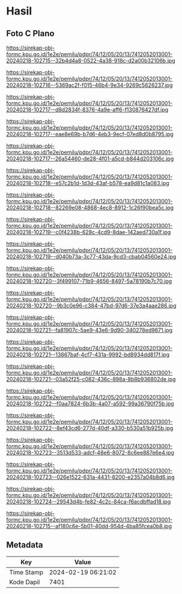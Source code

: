 # Hasil

## Foto C Plano

https://sirekap-obj-formc.kpu.go.id/1e2e/pemilu/pdpr/74/12/05/20/13/7412052013001-20240218-102715--32b4d4a8-0522-4a38-918c-d2a00b32106b.jpg

https://sirekap-obj-formc.kpu.go.id/1e2e/pemilu/pdpr/74/12/05/20/13/7412052013001-20240218-102716--5369ac2f-f015-46b4-9e34-9269c5626237.jpg

https://sirekap-obj-formc.kpu.go.id/1e2e/pemilu/pdpr/74/12/05/20/13/7412052013001-20240218-102717--d8d2834f-8376-4a9e-aff6-f130876427df.jpg

https://sirekap-obj-formc.kpu.go.id/1e2e/pemilu/pdpr/74/12/05/20/13/7412052013001-20240218-102717--eae8e69b-b7d6-4eb3-9ecf-07ed8d0b8795.jpg

https://sirekap-obj-formc.kpu.go.id/1e2e/pemilu/pdpr/74/12/05/20/13/7412052013001-20240218-102717--26a54460-de28-4f01-a5cd-b844d203106c.jpg

https://sirekap-obj-formc.kpu.go.id/1e2e/pemilu/pdpr/74/12/05/20/13/7412052013001-20240218-102718--e57c2b1d-1d3d-43af-b578-ea9d81c1a083.jpg

https://sirekap-obj-formc.kpu.go.id/1e2e/pemilu/pdpr/74/12/05/20/13/7412052013001-20240218-102718--82269e08-4868-4ec8-8912-1c26f90bea5c.jpg

https://sirekap-obj-formc.kpu.go.id/1e2e/pemilu/pdpr/74/12/05/20/13/7412052013001-20240218-102719--c0f4238b-628c-4cd9-8dae-142aed730a1f.jpg

https://sirekap-obj-formc.kpu.go.id/1e2e/pemilu/pdpr/74/12/05/20/13/7412052013001-20240218-102719--d040b73a-3c77-43da-9cd3-cbab04560e24.jpg

https://sirekap-obj-formc.kpu.go.id/1e2e/pemilu/pdpr/74/12/05/20/13/7412052013001-20240218-102720--3f499107-71b9-4656-8497-5a78190b7c70.jpg

https://sirekap-obj-formc.kpu.go.id/1e2e/pemilu/pdpr/74/12/05/20/13/7412052013001-20240218-102720--9b3c0e96-c384-47bd-97d6-37e3a4aae286.jpg

https://sirekap-obj-formc.kpu.go.id/1e2e/pemilu/pdpr/74/12/05/20/13/7412052013001-20240218-102721--fa81907c-5ae9-43e6-9d90-340278ed9671.jpg

https://sirekap-obj-formc.kpu.go.id/1e2e/pemilu/pdpr/74/12/05/20/13/7412052013001-20240218-102721--13867baf-4cf7-431a-9992-bd8934dd817f.jpg

https://sirekap-obj-formc.kpu.go.id/1e2e/pemilu/pdpr/74/12/05/20/13/7412052013001-20240218-102721--03a52f25-c082-436c-898a-8b8b936802de.jpg

https://sirekap-obj-formc.kpu.go.id/1e2e/pemilu/pdpr/74/12/05/20/13/7412052013001-20240218-102722--f0aa7824-6b3b-4a07-a592-99a36790f75b.jpg

https://sirekap-obj-formc.kpu.go.id/1e2e/pemilu/pdpr/74/12/05/20/13/7412052013001-20240218-102722--8ef43cd6-277d-40df-a330-b530a51b925b.jpg

https://sirekap-obj-formc.kpu.go.id/1e2e/pemilu/pdpr/74/12/05/20/13/7412052013001-20240218-102723--3513d533-adcf-48e6-8072-8c6ee887e6e4.jpg

https://sirekap-obj-formc.kpu.go.id/1e2e/pemilu/pdpr/74/12/05/20/13/7412052013001-20240218-102723--026e1522-631a-4431-8200-e2357a04b8d6.jpg

https://sirekap-obj-formc.kpu.go.id/1e2e/pemilu/pdpr/74/12/05/20/13/7412052013001-20240218-102724--29543d4b-fe82-4c2c-84ca-f6acdbffad18.jpg

https://sirekap-obj-formc.kpu.go.id/1e2e/pemilu/pdpr/74/12/05/20/13/7412052013001-20240218-102715--af180c6e-5b01-40dd-954d-4ba85fcea0b8.jpg


## Metadata

| Key        | Value               |
| ---------- | ------------------- |
| Time Stamp | 2024-02-19 06:21:02 |
| Kode Dapil | 7401                |



